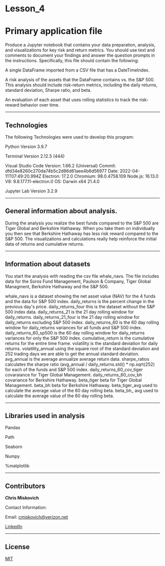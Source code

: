 # Lesson_4
# Primary application file

Produce a Jupyter notebook that contains your data preparation, analysis, and visualizations for key risk and return metrics. You should use text and comments to document your findings and answer the question prompts in the instructions. Specifically, this file should contain the following:

A single DataFrame imported from a CSV file that has a DateTimeIndex.

A risk analysis of the assets that the DataFrame contains vs. the S&P 500. This analysis should include risk-return metrics, including the daily returns, standard deviation, Sharpe ratio, and beta.

An evaluation of each asset that uses rolling statistics to track the risk-reward behavior over time.

---

## Technologies

The following Technologies were used to develop this program:

Python 
    Version 3.9.7

Terminal
    Version 2.12.5 (444)

Visual Studio Code
    Version: 1.66.2 (Universal)
    Commit: dfd34e8260c270da74b5c2d86d61aee4b6d56977
    Date: 2022-04-11T07:49:20.994Z
    Electron: 17.2.0
    Chromium: 98.0.4758.109
    Node.js: 16.13.0
    V8: 9.8.177.11-electron.0
    OS: Darwin x64 21.4.0
    
Jupyter Lab 
    Version 3.2.9

---

## General information about analysis.

During the analysis you realize the best funds compared to the S&P 500 are Tiger Global and Berkshire Hathaway.  When you take them on individually you then see that Berkshire Hathaway has less risk reward compared to the S&P 500.  The visualizations and calculations really help reinforce the initial data of returns and cumulative returns.

---

## Information about datasets

You start the analysis with reading the csv file whale_navs.  The file includes data for the Soros Fund Management, Paulson & Company, Tiger Global Managment, Berkshire Hathaway and the S&P 500.  

whale_navs is a dataset showing the net asset value (NAV) for the 4 funds and the data for S&P 500 index.
daily_returns is the percent change in the previous day's price.
daily_returns_four this is the dataset without the S&P 500 index data.
daily_returns_21 is the 21 day rolling window for daily_returns.
daily_returns_21_four is the 21 day rolling window for daily_returns excluding S&P 500 index.
daily_returns_60 is the 60 day rolling window for daily_returns variances for all funds and S&P 500 index.
daily_returns_60_sp500 is the 60 day rolling window for daily_returns variances for only the S&P 500 index.
cumulative_return is the cumulative returns for the entire time frame.
volatility is the standard deviation for daily returns.
volatility_annual using the square root of the standard deviation and 252 trading days we are able to get the annual standard deviation.
avg_annual is the average annualize average return data.
sharpe_ratios calculates the sharpe ratio (avg_annual / daily_returns.std() * np.sqrt(252) for each of the funds and S&P 500 index.
daily_returns_60_cov_tiger covaraiance for Tiger Global Management.
daily_returns_60_cov_bh covariance for Berkshire Hathaway.
beta_tiger beta for Tiger Global Management.
beta_bh beta for Berkshire Hathaway.
beta_tiger_avg used to calculate the average value of the 60 day rolling beta.
beta_bh_ avg used to calculate the average value of the 60 day rolling beta.


---

## Libraries used in analysis

Pandas

Path

Seaborn

Numpy

%matplotlib

---

## Contributors


**Chris Miskovich**

Contact Information:

Email: cmiskovich@verizon.net

[LinkedIn](https://www.linkedin.com/in/christopher-miskovich-9a61b0234/) 

---

## License

[MIT](/license.txt)
